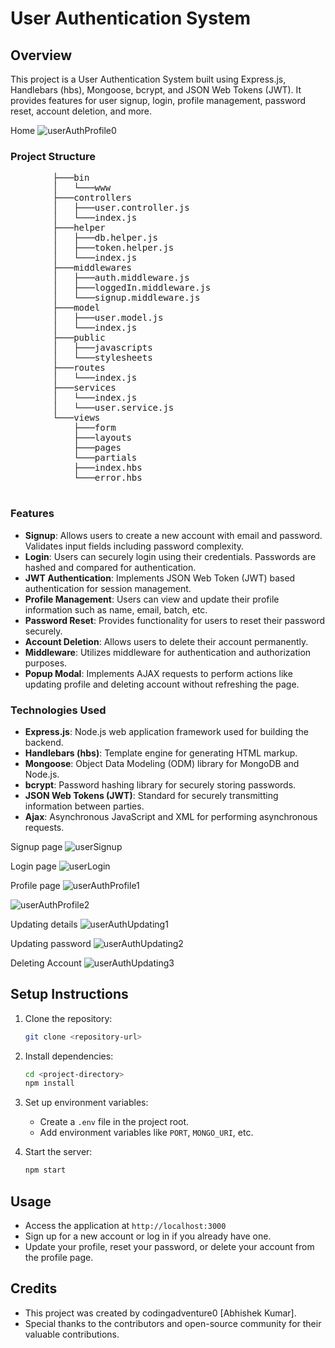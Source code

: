 ﻿# User Authentication System

## Overview
This project is a User Authentication System built using Express.js, Handlebars (hbs), Mongoose, bcrypt, and JSON Web Tokens (JWT). It provides features for user signup, login, profile management, password reset, account deletion, and more.

Home
![userAuthProfile0](https://github.com/codingadventure0/User-Authentication-System/assets/136961510/ccca3696-135c-4ce0-a5b9-196a664c7ee5)


### Project Structure
<pre>
        ├───bin
        │   └───www
        ├───controllers
        │   ├───user.controller.js
        │   └───index.js
        ├───helper
        │   ├───db.helper.js
        │   ├───token.helper.js
        │   └───index.js
        ├───middlewares
        │   ├───auth.middleware.js
        │   ├───loggedIn.middleware.js
        │   └───signup.middleware.js
        ├───model
        │   ├───user.model.js
        │   └───index.js
        ├───public
        │   ├───javascripts
        │   └───stylesheets
        ├───routes
        │   └───index.js
        ├───services
        │   └───index.js
        │   └───user.service.js
        └───views
            ├───form
            ├───layouts
            ├───pages
            └───partials
            ├───index.hbs
            └───error.hbs
    </pre>


### Features
- **Signup**: Allows users to create a new account with email and password. Validates input fields including password complexity.
- **Login**: Users can securely login using their credentials. Passwords are hashed and compared for authentication.
- **JWT Authentication**: Implements JSON Web Token (JWT) based authentication for session management.
- **Profile Management**: Users can view and update their profile information such as name, email, batch, etc.
- **Password Reset**: Provides functionality for users to reset their password securely.
- **Account Deletion**: Allows users to delete their account permanently.
- **Middleware**: Utilizes middleware for authentication and authorization purposes.
- **Popup Modal**: Implements AJAX requests to perform actions like updating profile and deleting account without refreshing the page.

### Technologies Used
- **Express.js**: Node.js web application framework used for building the backend.
- **Handlebars (hbs)**: Template engine for generating HTML markup.
- **Mongoose**: Object Data Modeling (ODM) library for MongoDB and Node.js.
- **bcrypt**: Password hashing library for securely storing passwords.
- **JSON Web Tokens (JWT)**: Standard for securely transmitting information between parties.
- **Ajax**: Asynchronous JavaScript and XML for performing asynchronous requests.

Signup page
![userSignup](https://github.com/codingadventure0/User-Authentication-System/assets/136961510/f479c91e-835f-4a31-9fc8-8cb8110cd2bf)

Login page
![userLogin](https://github.com/codingadventure0/User-Authentication-System/assets/136961510/1f26ff92-127a-40df-93f0-81befa7e5d44)

Profile page
![userAuthProfile1](https://github.com/codingadventure0/User-Authentication-System/assets/136961510/e9c169f8-bb19-41f2-967a-b5ed077be44c)

![userAuthProfile2](https://github.com/codingadventure0/User-Authentication-System/assets/136961510/3d635e97-396a-47cc-a3c7-5d0f3d3f1a74)

Updating details
![userAuthUpdating1](https://github.com/codingadventure0/User-Authentication-System/assets/136961510/ad86677b-5a31-4816-8acc-67c1576d8b59)

Updating password
![userAuthUpdating2](https://github.com/codingadventure0/User-Authentication-System/assets/136961510/b1e77920-c04b-4609-902c-50bc1e2eec1a)

Deleting Account
![userAuthUpdating3](https://github.com/codingadventure0/User-Authentication-System/assets/136961510/008db8a1-f57b-4a8a-ae79-602604be6cf0)

## Setup Instructions
1. Clone the repository:
   ```bash
   git clone <repository-url>
   ```

2. Install dependencies:
   ```bash
   cd <project-directory>
   npm install
   ```

3. Set up environment variables:
   - Create a `.env` file in the project root.
   - Add environment variables like `PORT`, `MONGO_URI`, etc.

4. Start the server:
   ```bash
   npm start
   ```

## Usage
- Access the application at `http://localhost:3000`
- Sign up for a new account or log in if you already have one.
- Update your profile, reset your password, or delete your account from the profile page.

## Credits
- This project was created by codingadventure0 [Abhishek Kumar].
- Special thanks to the contributors and open-source community for their valuable contributions.

